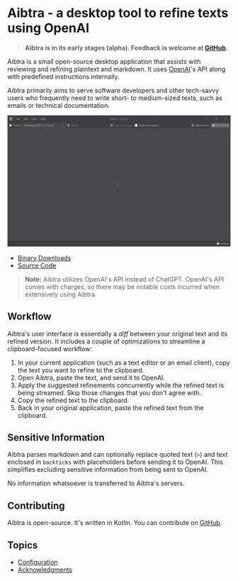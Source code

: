 # Aibtra - a desktop tool to refine texts using OpenAI

> **Aibtra is in its early stages (alpha). Feedback is welcome at [GitHub](https://github.com/aibtra/aibtra).**

Aibtra is a small open-source desktop application that assists with reviewing and refining plaintext and markdown. It uses [OpenAI](https://openai.com)'s API along with predefined instructions internally.

Aibtra primarily aims to serve software developers and other tech-savvy users who frequently need to write short- to medium-sized texts, such as emails or technical documentation.

![Aibtra](aibtra.gif)

* [Binary Downloads](https://github.com/aibtra/aibtra/releases/tag/latest)
* [Source Code](https://github.com/aibtra/aibtra)

> **Note:** Aibtra utilizes OpenAI's API instead of ChatGPT. OpenAI's
> API comes with charges, so there may be notable costs incurred when
> extensively using Aibtra.

## Workflow

Aibtra's user interface is essentially a *diff* between your original text and its refined version. It includes a couple of optimizations to streamline a clipboard-focused workflow:

1. In your current application (such as a text editor or an email client), copy the text you want to refine to the clipboard.
2. Open Aibtra, paste the text, and send it to OpenAI.
3. Apply the suggested refinements concurrently while the refined text is being streamed. Skip those changes that you don't agree with.
4. Copy the refined text to the clipboard.
5. Back in your original application, paste the refined text from the clipboard.

## Sensitive Information

Aibtra parses markdown and can optionally replace quoted text (`>`) and text enclosed in `backticks` with placeholders before sending it to OpenAI. This simplifies excluding sensitive information from being sent to OpenAI.

No information whatsoever is transferred to Aibtra's servers.

## Contributing

Aibtra is open-source. It's written in Kotlin. You can contribute on [GitHub](https://github.com/aibtra/aibtra).

## Topics

- [Configuration](configuration.md)
- [Acknowledgments](acknowledgments.md)